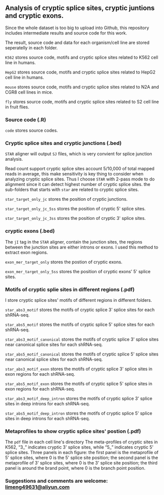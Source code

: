 ## Analysis of cryptic splice sites, cryptic juntions and cryptic exons.

Since the whole dataset is too big to upload into Github, this repository includes intermediate results and source code for this work.  

The result, source code and data for each organism/cell line are stored seperatelly in each folder. 

`K562` stores source code, motifs and cryptic splice sites related to K562 cell line in humans.

`HepG2` stores source code, motifs and cryptic splice sites related to HepG2 cell line in humans.

`mouse` stores source code, motifs and cryptic splice sites related to N2A and CGR8 cell lines in mice.

`fly` stores source code, motifs and cryptic splice sites related to S2 cell line in fruit flies.


### Source code (.R)
 `code` stores source codes.


### Cryptic splice sites and cryptic junctions (.bed)
`STAR` aligner will output `SJ` files, which is very convient for splice junction analysis. 

Read count support cryptic splice sites account 5/10,000 of total mapped reads in average, this make sensitivity is key thing to consider when analyzing cryptic splice sites. Thus I choose `STAR` with 2-pass mode to do alignment since it can detect highest number of cryptic splice sites. the sub-folders that starts with `star` are related to cryptic splice sites.

 `star_target_only_jc` stores the position of cryptic junctions.

 `star_target_only_jc_5ss` stores the position of cryptic 5' splice sites.

 `star_target_only_jc_3ss` stores the position of cryptic 3' splice sites.

### cryptic exons (.bed)

The `jI` tag in the `STAR` aligner, contain the junction sites, the regions between the junction sites are either introns or exons. I used this method to extract exon regions. 

 `exon_mer_target_only` stores the postion of cryptic exons.

 `exon_mer_target_only_5ss` stores the position of cryptic exons' 5' splice sites.

### Motifs of cryptic splie sites in different regions (.pdf)

I store cryptic splice sites' motifs of different regions in different folders. 

 `star_abs3_motif` stores the motifs of cryptic splice 3' splice sites for each shRNA-seq.

 `star_abs5_motif` stores the motifs of cryptic splice 5' splice sites for each shRNA-seq.

 `star_abs3_motif_canonical` stores the motifs of cryptic splice 3' splice sites near canonical splice sites for each shRNA-seq.

 `star_abs5_motif_canonical` stores the motifs of cryptic splice 5' splice sites near canonical splice sites for each shRNA-seq.

 `star_abs3_motif_exon` stores the motifs of cryptic splice 3' splice sites in exon regions for each shRNA-seq.

 `star_abs5_motif_exon` stores the motifs of cryptic splice 5' splice sites in exon regions for each shRNA-seq.

 `star_abs3_motif_deep_intron` stores the motifs of cryptic splice 3' splice sites in deep introns for each shRNA-seq.

 `star_abs5_motif_deep_intron` stores the motifs of cryptic splice 5' splice sites in deep introns for each shRNA-seq.


### Metaprofiles to show cryptic splice sites' postion (.pdf)
The `pdf` file in each cell line's directory
The meta-profiles of cryptic sites in K562, “3_” indicates cryptic 3' splice sites, while “5_” indicates cryptic 5' splice sites. Three panels in each figure: the first panel is the metaprofile of 5' splice sites, where 0 is the 5' splice site position; the second panel is the metaprofile of 3' splice sites, where 0 is the 3' splice site position; the third panel is around the brand point, where 0 is the branch point position.


### Suggestions and comments are welcome: limeng49631@aliyun.com


